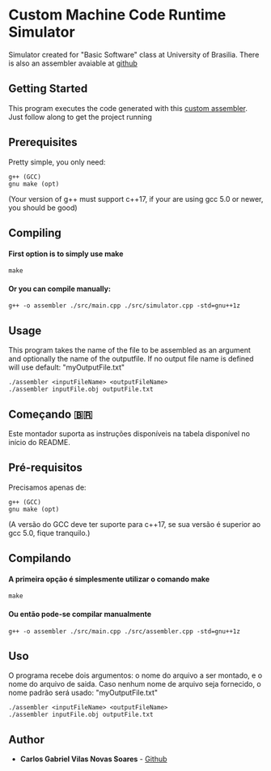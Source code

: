 # Custom Machine Code Runtime Simulator 
Simulator created for "Basic Software" class at University of Brasilia.
There is also an assembler avaiable at [github](https://github.com/gabuvns/assembler-sb)

## Getting Started
This program executes the code generated with this [custom assembler](https://github.com/gabuvns/assembler-sb).
Just follow along to get the project running

## Prerequisites
Pretty simple, you only need: 

```
g++ (GCC)
gnu make (opt)
```
(Your version of g++ must support c++17, if your are using gcc 5.0 or newer, you should be good)

## Compiling

#### First option is to simply use make

```
make 
```

#### Or you can compile manually:

```
g++ -o assembler ./src/main.cpp ./src/simulator.cpp -std=gnu++1z
```

## Usage 
This program takes the name of the file to be assembled as an argument and optionally the name of the outputfile. If no output file name is defined will use default: "myOutputFile.txt"

```
./assembler <inputFileName> <outputFileName>
./assembler inputFile.obj outputFile.txt
```
## Começando :brazil:
Este montador suporta as instruções disponíveis na tabela disponível no início do README.

## Pré-requisitos
Precisamos apenas de:

```
g++ (GCC)
gnu make (opt)
```
(A versão do GCC deve ter suporte para c++17, se sua versão é superior ao gcc 5.0, fique tranquilo.)

## Compilando

#### A primeira opção é simplesmente utilizar o comando make

```
make 
```

#### Ou então pode-se compilar manualmente

```
g++ -o assembler ./src/main.cpp ./src/assembler.cpp -std=gnu++1z
```

## Uso 
O programa recebe dois argumentos: o nome do arquivo a ser montado, e o nome do arquivo de saida. Caso nenhum nome de arquivo seja fornecido, o nome padrão será usado: "myOutputFile.txt"
```
./assembler <inputFileName> <outputFileName>
./assembler inputFile.obj outputFile.txt
```

## Author

* **Carlos Gabriel Vilas Novas Soares** - [Github](https://github.com/gabuvns)
